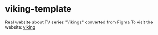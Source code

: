 # viking-template
Real website about TV series "Vikings" converted from Figma
To visit the website:
[viking](https://andriikachmar.github.io/viking-template/index.html)
